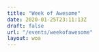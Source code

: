 ```yaml
---
title: "Week of Awesome"
date: 2020-01-25T23:11:13Z
draft: false
url: "/events/weekofawesome"
layout: woa
---
```

